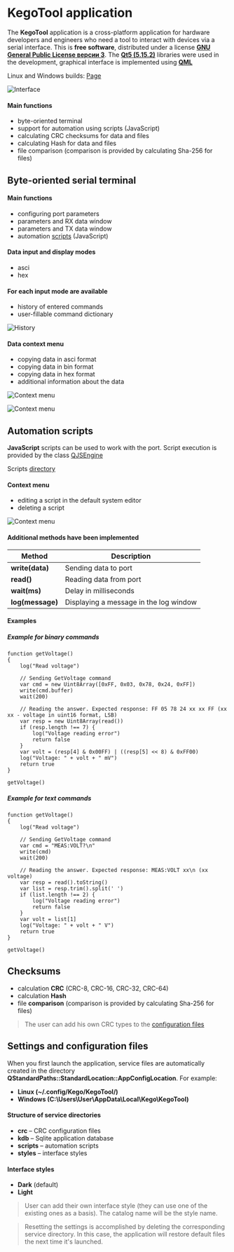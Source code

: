 # KegoTool application

The **KegoTool** application is a cross-platform application for hardware developers and engineers who need a tool to interact with devices via a serial interface.
This is **free software**, distributed under a license **[GNU General Public License версии 3](https://www.gnu.org/licenses/)**. The **[Qt5 (5.15.2)](https://doc.qt.io/archives/qt-5.15)** libraries were used in the development, graphical interface is implemented using **[QML](https://doc.qt.io/archives/qt-5.15/topics-ui.html)**

Linux and Windows builds: [Page](https://github.com/skivigor/kegotool/releases)

![Interface](doc/images/main.png)


#### Main functions
- byte-oriented terminal
- support for automation using scripts (JavaScript)
- calculating CRC checksums for data and files
- calculating Hash for data and files
- file comparison (comparison is provided by calculating Sha-256 for files)


## Byte-oriented serial terminal
#### Main functions
- configuring port parameters
- parameters and RX data window
- parameters and TX data window
- automation [scripts](#script) (JavaScript)

#### Data input and display modes
- asci
- hex

#### For each input mode are available
- history of entered commands
- user-fillable command dictionary

![History](doc/images/history.png)

#### Data context menu
- copying data in asci format
- copying data in bin format
- copying data in hex format
- additional information about the data

![Context menu](doc/images/bytes_menu.png)

![Context menu](doc/images/info.png)


<a id="script"></a>
## Automation scripts
**JavaScript** scripts can be used to work with the port. Script execution is provided by the class [QJSEngine](https://doc.qt.io/archives/qt-5.15/qjsengine.html)

Scripts [directory](#cfg)

#### Context menu
- editing a script in the default system editor
- deleting a script

![Context menu](doc/images/scripts.png)

#### Additional methods have been implemented

| **Method**       | **Description**                        |
|------------------|----------------------------------------|
| **write(data)**  | Sending data to port                   |
| **read()**       | Reading data from port                 |
| **wait(ms)**     | Delay in milliseconds                  |
| **log(message)** | Displaying a message in the log window |

#### Examples
##### Example for binary commands

    function getVoltage()
    {
        log("Read voltage")

        // Sending GetVoltage command
        var cmd = new Uint8Array([0xFF, 0x03, 0x78, 0x24, 0xFF])
        write(cmd.buffer)
        wait(200)

        // Reading the answer. Expected response: FF 05 78 24 xx xx FF (xx xx - voltage in uint16 format, LSB)
        var resp = new Uint8Array(read())
        if (resp.length !== 7) {
            log("Voltage reading error")
            return false
        }
        var volt = (resp[4] & 0x00FF) | ((resp[5] << 8) & 0xFF00)
        log("Voltage: " + volt + " mV")
        return true
    }

    getVoltage()

##### Example for text commands

    function getVoltage()
    {
        log("Read voltage")

        // Sending GetVoltage command
        var cmd = "MEAS:VOLT?\n"
        write(cmd)
        wait(200)

        // Reading the answer. Expected response: MEAS:VOLT xx\n (xx voltage)
        var resp = read().toString()
        var list = resp.trim().split(' ')
        if (list.length !== 2) {
            log("Voltage reading error")
            return false
        }
        var volt = list[1]
        log("Voltage: " + volt + " V")
        return true
    }

    getVoltage()

## Checksums
- calculation **CRC** (CRC-8, CRC-16, CRC-32, CRC-64)
- calculation **Hash**
- file **comparison** (comparison is provided by calculating Sha-256 for files)

> The user can add his own CRC types to the [configuration files](#cfg)

<a id="cfg"></a>
## Settings and configuration files
When you first launch the application, service files are automatically created in the directory **QStandardPaths::StandardLocation::AppConfigLocation**. For example:
- **Linux (~/.config/Kego/KegoTool/)**
- **Windows (C:\Users\User\AppData\Local\Kego\KegoTool)**

#### Structure of service directories
- **crc** – CRC configuration files
- **kdb** – Sqlite application database
- **scripts** – automation scripts
- **styles** – interface styles

#### Interface styles
- **Dark** (default)
- **Light**

> User can add their own interface style (they can use one of the existing ones as a basis). The catalog name will be the style name.

> Resetting the settings is accomplished by deleting the corresponding service directory. In this case, the application will restore default files the next time it's launched.


